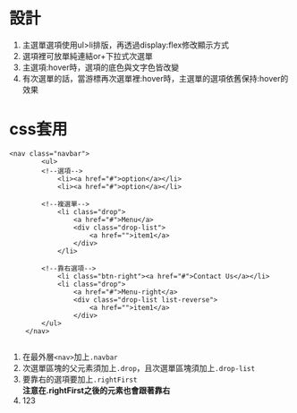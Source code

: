 # 設計

1. 主選單選項使用ul>li排版，再透過display:flex修改顯示方式
3. 選項裡可放單純連結or+下拉式次選單
2. 主選項:hover時，選項的底色與文字色皆改變
4. 有次選單的話，當游標再次選單裡:hover時，主選單的選項依舊保持:hover的效果

# css套用
```
<nav class="navbar">
        <ul>
        <!--選項-->
            <li><a href="#">option</a></li>
            <li><a href="#">option</a></li>
        
        <!--複選單-->
            <li class="drop">
                <a href="#">Menu</a>
                <div class="drop-list">
                    <a href="">item1</a>
                </div>
            </li>
        
        <!--靠右選項-->
            <li class="btn-right"><a href="#">Contact Us</a></li>
            <li class="drop">
                <a href="#">Menu-right</a>
                <div class="drop-list list-reverse">
                    <a href="">item1</a>
                </div>
        </ul>
    </nav>
        
```

1. 在最外層`<nav>`加上`.navbar`
3. 次選單區塊的父元素須加上`.drop`，且次選單區塊須加上`.drop-list`
4. 要靠右的選項要加上`.rightFirst`   
    **注意在.rightFirst之後的元素也會跟著靠右**
4. 123
